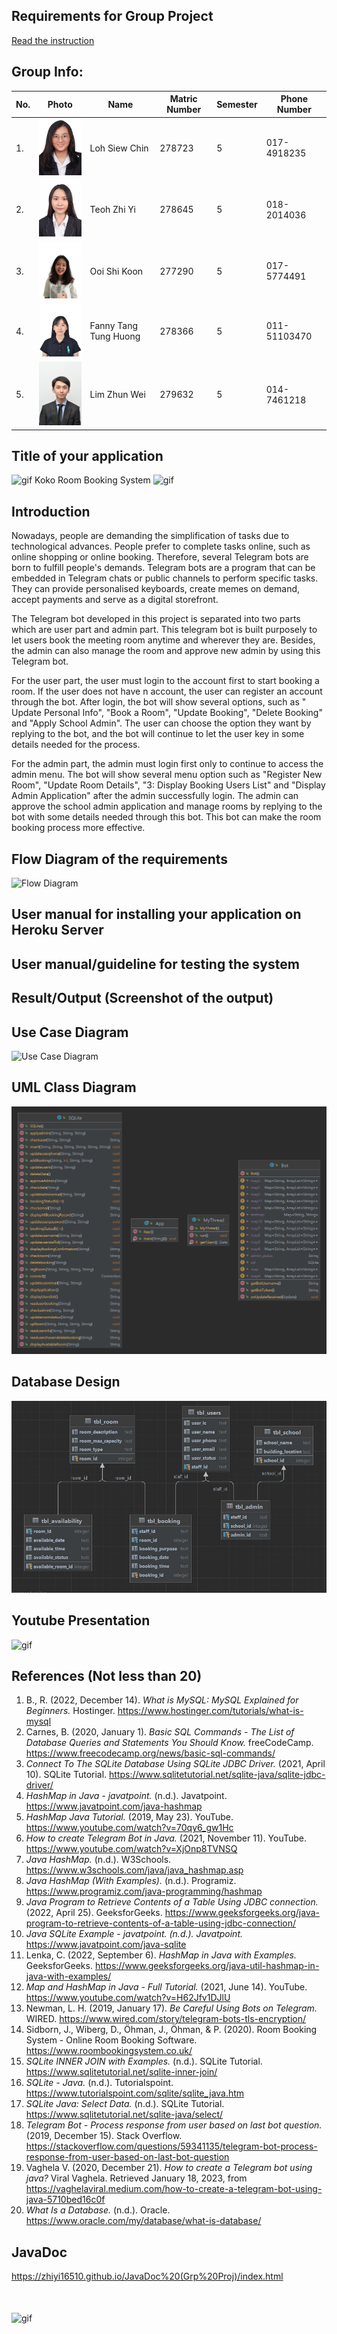## Requirements for Group Project
[Read the instruction](https://github.com/STIW3054-A221/class-activity-soc/blob/main/GroupProject.md)

## Group Info:

| No. | Photo                                       | Name                  | Matric Number | Semester | Phone Number |
| ------------- |---------------------------------------------|-----------------------|---------------|----------|--------------|
|1.| <img src= "images/siew_chin.jpg" width=100> | Loh Siew Chin         | 278723        | 5        | 017-4918235  |
|2.| <img src= "images/zhi_yi.jpg" width=100>    | Teoh Zhi Yi           | 278645        | 5        | 018-2014036  |
|3.| <img src= "images/shi_koon.jpg" width=100>  | Ooi Shi Koon          | 277290        | 5        | 017-5774491  |
|4.| <img src= "images/fanny.jpg" width=100>     | Fanny Tang Tung Huong | 278366        | 5        | 011-51103470 |
|5.| <img src= "images/zhun_wei.JPG" width=100>  | Lim Zhun Wei          | 279632        | 5        | 014-7461218  |

## Title of your application

<img alt="gif" src="https://github.com/STIW3054-A221/group-project-koko/blob/master/gif/mochi-peach.gif" width="100" height="100"/>  Koko Room Booking System  <img alt="gif" src="https://github.com/STIW3054-A221/group-project-koko/blob/master/gif/mochi-peach.gif" width="100" height="100"/>
<br>

## Introduction

Nowadays, people are demanding the simplification of tasks due to technological advances. People prefer to complete
tasks online, such as online shopping or online booking. Therefore, several Telegram bots are born to fulfill people's
demands. Telegram bots are a program that can be embedded in Telegram chats or public channels to perform specific
tasks. They can provide personalised keyboards, create memes on demand, accept payments and serve as a digital
storefront.

The Telegram bot developed in this project is separated into two parts which are user part and admin part. This telegram
bot is built purposely to let users book the meeting room anytime and wherever
they are. Besides, the admin can also manage the room and approve new admin by using this Telegram bot.

For the user part, the user must login to the account first to start booking a room. If the user does not have n
account, the user can register an account through the bot. After login, the bot will show several options, such as "
Update Personal Info", "Book a Room", "Update Booking", "Delete Booking" and "Apply School Admin". The user can choose
the option they want by replying to the bot, and the bot will continue to let the user key in some details needed for
the process.

For the admin part, the admin must login first only to continue to access the admin menu. The bot will show several menu
option such as "Register New Room", "Update Room Details", "3: Display Booking Users List" and "Display Admin
Application" after the admin successfully login. The admin can approve the school admin application and manage rooms by
replying to the bot with some details needed through this bot. This bot can make the room booking process more
effective.

## Flow Diagram of the requirements

![Flow Diagram](https://user-images.githubusercontent.com/73092542/202361668-882423f7-1603-4687-be9a-8e40154ee2d8.jpg)

## User manual for installing your application on Heroku Server

## User manual/guideline for testing the system

## Result/Output (Screenshot of the output)

## Use Case Diagram

![Use Case Diagram](https://user-images.githubusercontent.com/73092542/202361715-e4204a2e-b55e-4bb0-8f6b-82d43273d936.jpg)

## UML Class Diagram

![img.png](images/uml.png)

## Database Design

<img src= "images/database_design.jpeg">

## Youtube Presentation
<img alt="gif" src="https://github.com/STIW3054-A221/group-project-koko/blob/master/gif/youtube-logo.gif" width="70" height="70"/>
<br>

## References (Not less than 20)

1. B., R. (2022, December 14). _What is MySQL: MySQL Explained for Beginners._
   Hostinger. https://www.hostinger.com/tutorials/what-is-mysql
2. Carnes, B. (2020, January 1). _Basic SQL Commands - The List of Database Queries and Statements You Should Know._
   freeCodeCamp. https://www.freecodecamp.org/news/basic-sql-commands/
3. _Connect To The SQLite Database Using SQLite JDBC Driver._ (2021, April 10). SQLite
   Tutorial. https://www.sqlitetutorial.net/sqlite-java/sqlite-jdbc-driver/
4. _HashMap in Java - javatpoint._ (n.d.). Javatpoint. https://www.javatpoint.com/java-hashmap
5. _HashMap Java Tutorial._ (2019, May 23). YouTube. https://www.youtube.com/watch?v=70qy6_gw1Hc
6. _How to create Telegram Bot in Java._ (2021, November 11). YouTube. https://www.youtube.com/watch?v=XjOnp8TVNSQ
7. _Java HashMap._ (n.d.). W3Schools. https://www.w3schools.com/java/java_hashmap.asp
8. _Java HashMap (With Examples)._ (n.d.). Programiz. https://www.programiz.com/java-programming/hashmap
9. _Java Program to Retrieve Contents of a Table Using JDBC connection._ (2022, April 25).
   GeeksforGeeks. https://www.geeksforgeeks.org/java-program-to-retrieve-contents-of-a-table-using-jdbc-connection/
10. _Java SQLite Example - javatpoint. (n.d.). Javatpoint._ https://www.javatpoint.com/java-sqlite
11. Lenka, C. (2022, September 6). _HashMap in Java with Examples._
    GeeksforGeeks. https://www.geeksforgeeks.org/java-util-hashmap-in-java-with-examples/
12. _Map and HashMap in Java - Full Tutorial._ (2021, June 14). YouTube. https://www.youtube.com/watch?v=H62Jfv1DJlU
13. Newman, L. H. (2019, January 17). _Be Careful Using Bots on Telegram._
    WIRED. https://www.wired.com/story/telegram-bots-tls-encryption/
14. Sidborn, J., Wiberg, D., Öhman, J., Öhman, & P. (2020). Room Booking System - Online Room Booking
    Software. https://www.roombookingsystem.co.uk/
15. _SQLite INNER JOIN with Examples._ (n.d.). SQLite Tutorial. https://www.sqlitetutorial.net/sqlite-inner-join/
16. _SQLite - Java._ (n.d.). Tutorialspoint. https://www.tutorialspoint.com/sqlite/sqlite_java.htm
17. _SQLite Java: Select Data._ (n.d.). SQLite Tutorial. https://www.sqlitetutorial.net/sqlite-java/select/
18. _Telegram Bot - Process response from user based on last bot question._ (2019, December 15). Stack
    Overflow. https://stackoverflow.com/questions/59341135/telegram-bot-process-response-from-user-based-on-last-bot-question
19. Vaghela V. (2020, December 21). _How to create a Telegram bot using java?_ Viral Vaghela. Retrieved January 18,
    2023, from https://vaghelaviral.medium.com/how-to-create-a-telegram-bot-using-java-5710bed16c0f
20. _What Is a Database._ (n.d.). Oracle. https://www.oracle.com/my/database/what-is-database/

## JavaDoc

https://zhiyi16510.github.io/JavaDoc%20(Grp%20Proj)/index.html

<br><br><img align="center" alt="gif" src="https://github.com/STIW3054-A221/group-project-koko/blob/master/gif/pompom-pompomfriends.gif" width="150" height="150"/>
